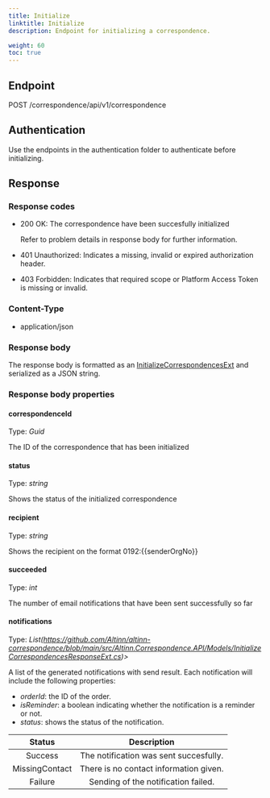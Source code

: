 ```yaml
---
title: Initialize
linktitle: Initialize
description: Endpoint for initializing a correspondence.

weight: 60
toc: true
---
```


## Endpoint

POST /correspondence/api/v1/correspondence

## Authentication

Use the endpoints in the authentication folder to authenticate before initializing.

## Response

### Response codes
- 200 OK: The correspondence have been succesfully initialized

  Refer to problem details in response body for further information.
- 401 Unauthorized: Indicates a missing, invalid or expired authorization header.
- 403 Forbidden: Indicates that required scope or Platform Access Token is missing or invalid.

### Content-Type
- application/json

### Response body 
The response body is formatted as an 
[InitializeCorrespondencesExt](https://github.com/Altinn/altinn-correspondence/blob/main/src/Altinn.Correspondence.API/Models/InitializeCorrespondencesExt.cs)
and serialized as a JSON string.


### Response body properties

#### correspondenceId
Type: _Guid_

The ID of the correspondence that has been initialized

#### status
Type: _string_

Shows the status of the initialized correspondence

#### recipient
Type: _string_

Shows the recipient on the format 0192:{{senderOrgNo}}

#### succeeded
Type: _int_

The number of email notifications that have been sent successfully so far

#### notifications
Type: _List<InitializedCorrespondencesNotificationsExt>(https://github.com/Altinn/altinn-correspondence/blob/main/src/Altinn.Correspondence.API/Models/InitializeCorrespondencesResponseExt.cs)\>_

A list of the generated notifications with send result.
Each notification will include the following properties: 
  - _orderId_: the ID of the order.
  - _isReminder_: a boolean indicating whether the notification is a reminder or not.
  - _status_: shows the status of the notification.

| Status                        | Description       |
|:-----------------------------:|:-----------------:|
| Success                       | The notification was sent succesfully.|
| MissingContact                | There is no contact information given.|
| Failure                       | Sending of the notification failed.|

